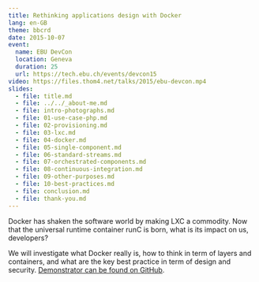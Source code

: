 ```yaml
---
title: Rethinking applications design with Docker
lang: en-GB
theme: bbcrd
date: 2015-10-07
event:
  name: EBU DevCon
  location: Geneva
  duration: 25
  url: https://tech.ebu.ch/events/devcon15
video: https://files.thom4.net/talks/2015/ebu-devcon.mp4
slides:
  - file: title.md
  - file: ../../_about-me.md
  - file: intro-photographs.md
  - file: 01-use-case-php.md
  - file: 02-provisioning.md
  - file: 03-lxc.md
  - file: 04-docker.md
  - file: 05-single-component.md
  - file: 06-standard-streams.md
  - file: 07-orchestrated-components.md
  - file: 08-continuous-integration.md
  - file: 09-other-purposes.md
  - file: 10-best-practices.md
  - file: conclusion.md
  - file: thank-you.md
---
```


Docker has shaken the software world by making LXC a commodity. Now
that the universal runtime container runC is born, what is its impact on
us, developers?

We will investigate what Docker really is, how to think in term of layers
and containers, and what are the key best practice in term of design and
security. [Demonstrator can be found on GitHub](https://github.com/thom4parisot/devcon-2015-docker-demonstrator).
